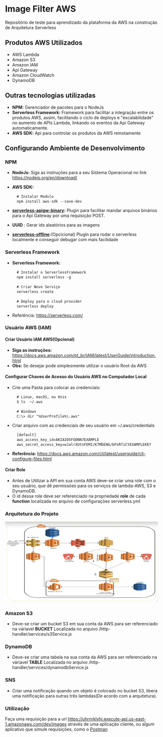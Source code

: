 # Image Filter AWS

Repositório de teste para aprendizado da plataforma da AWS na construção de Arquitetura Serverless

## Produtos AWS Utilizados

* AWS Lambda
* Amazon S3
* Amazon IAM
* Api Gateway
* Amazon CloudWatch
* DynamoDB

## Outras tecnologias utilizadas

* __NPM:__ Gerenciador de pacotes para o NodeJs
* __Serverless Framework:__ Framework para facilitar a integração entre os produtos AWS, assim, facilitando o ciclo de deploys e "escalabilidade" no aumento de APIs Lambda, linkando os eventos da Api Gateway automaticamente.
* __AWS SDK:__ Api para controlar os produtos da AWS remotamente

## Configurando Ambiente de Desenvolvimento

### NPM

* __NodeJs:__ Siga as instruções para a seu Sistema Operacional no link <https://nodejs.org/en/download/>
* __AWS SDK:__

        # Instalar Modulo
        npm install aws-sdk --save-dev

* __[serverless-apigw-binary](https://github.com/maciejtreder/serverless-apigw-binary):__ Plugin para facilitar mandar arquivos binários para o Api Gateway por uma requisição POST.

* __UUID__ : Gerar ids aleatórios para as imagens

* __[serverless-offline](https://www.npmjs.com/package/serverless-offline):__(Opcicional) Plugin para rodar o serverless localmente e conseguir debugar com mais facilidade

### Serverless Framework

* __Serverless Framework:__

        # Instalar o ServerlessFramework
        npm install serverless -g

        # Criar Novo Serviço
        serverless create

        # Deploy para o cloud provider
        serverless deploy
* Referência: <https://serverless.com/>

### Usuário AWS (IAM)

#### Criar Usuário IAM AWS(Opcional)

* __Siga as instruções:__ <https://docs.aws.amazon.com/pt_br/IAM/latest/UserGuide/introduction.html>
* __Obs:__ Se desejar pode simplesmente utilizar o usuário Root da AWS

#### Configurar Chaves de Acesso do Usuário AWS no Computador Local

* Crie uma Pasta para colocar as credenciais:

        # Linux, macOS, ou Unix
        $ ls  ~/.aws

        # Windows
        C:\> dir "%UserProfile%\.aws"

* Criar arquivo com as credenciais de seu usuário em ~/.aws/credentials

        [default]
        aws_access_key_id=AKIAIOSFODNN7EXAMPLE
        aws_secret_access_key=wJalrXUtnFEMI/K7MDENG/bPxRfiCYEXAMPLEKEY

* __Referência:__ <https://docs.aws.amazon.com/cli/latest/userguide/cli-configure-files.html>

#### Criar Role

* Antes de Utilizar a API em sua conta AWS deve-se criar uma role com o seu usuário, que dê permissões para os serviços de lambda-AWS, S3 e DynamoDB.
* O id dessa role deve ser referenciado na propriedade __role__ de cada __function__ localizada no arquivo de configurações serverless.yml

### Arquitetura do Projeto

![Arch](architecture.png)

### Amazon S3

* Deve-se criar um bucket S3 em sua conta da AWS para ser referenciado na váriavel __BUCKET__ Localizada no arquivo /http-handler/services/s3Service.js

### DynamoDB

* Deve-se criar uma tabela na sua conta da AWS para ser referenciado na váriavel __TABLE__ Localizada no arquivo /http-handler/services/dynamodbService.js

### SNS

* Criar uma notificação quando um objeto é colocado no bucket S3, libera uma notificação para outras três lambdas(De acordo com a arquitetura).

### Utilização

Faça uma requisição para a url <https://uhrnrklvhi.execute-api.us-east-1.amazonaws.com/dev/images> através de uma aplicação cliente, ou algum aplicativo que simule requisições, como o [Postman](https://www.getpostman.com/)
